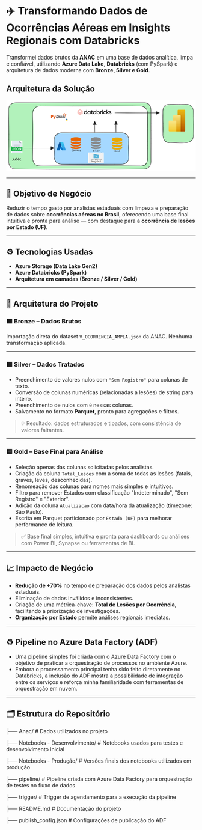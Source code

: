 # ✈️ Transformando Dados de Ocorrências Aéreas em Insights Regionais com Databricks

Transformei dados brutos da **ANAC** em uma base de dados analítica, limpa e confiável, utilizando **Azure Data Lake**, **Databricks** (com PySpark) e arquitetura de dados moderna com **Bronze, Silver e Gold**.

## Arquitetura da Solução

![Arquitetura](https://raw.githubusercontent.com/CrisSantosDB/pipeline-anac-azure-databricks/main/arquiterura%20metalhao.png)



---

## 💼 Objetivo de Negócio

Reduzir o tempo gasto por analistas estaduais com limpeza e preparação de dados sobre **ocorrências aéreas no Brasil**, oferecendo uma base final intuitiva e pronta para análise — com destaque para a **ocorrência de lesões por Estado (UF)**.

---

## ⚙️ Tecnologias Usadas

- **Azure Storage (Data Lake Gen2)**
- **Azure Databricks (PySpark)**
- **Arquitetura em camadas (Bronze / Silver / Gold)**

---

## 🧱 Arquitetura do Projeto

### 🟫 Bronze – Dados Brutos
Importação direta do dataset `V_OCORRENCIA_AMPLA.json` da ANAC. Nenhuma transformação aplicada.

---

### 🟪 Silver – Dados Tratados
- Preenchimento de valores nulos com `"Sem Registro"` para colunas de texto.
- Conversão de colunas numéricas (relacionadas a lesões) de string para inteiro.
- Preenchimento de nulos com `0` nessas colunas.
- Salvamento no formato **Parquet**, pronto para agregações e filtros.

> 💡 Resultado: dados estruturados e tipados, com consistência de valores faltantes.

---

### 🟨 Gold – Base Final para Análise
- Seleção apenas das colunas solicitadas pelos analistas.
- Criação da coluna `Total_Lesoes` com a soma de todas as lesões (fatais, graves, leves, desconhecidas).
- Renomeação das colunas para nomes mais simples e intuitivos.
- Filtro para remover Estados com classificação "Indeterminado", "Sem Registro" e "Exterior".
- Adição da coluna `Atualizacao` com data/hora da atualização (timezone: São Paulo).
- Escrita em Parquet particionado por `Estado (UF)` para melhorar performance de leitura.

> ✅ Base final simples, intuitiva e pronta para dashboards ou análises com Power BI, Synapse ou ferramentas de BI.

---

## 📈 Impacto de Negócio

- **Redução de +70%** no tempo de preparação dos dados pelos analistas estaduais.
- Eliminação de dados inválidos e inconsistentes.
- Criação de uma métrica-chave: **Total de Lesões por Ocorrência**, facilitando a priorização de investigações.
- **Organização por Estado** permite análises regionais imediatas.
---
## ⚙️ Pipeline no Azure Data Factory (ADF)

- Uma pipeline simples foi criada com o Azure Data Factory com o objetivo de praticar a orquestração de processos no ambiente Azure.
- Embora o processamento principal tenha sido feito diretamente no Databricks, a inclusão do ADF mostra a possibilidade de integração entre os serviços e reforça minha familiaridade com ferramentas de orquestração em nuvem.
---
## 🗂️ Estrutura do Repositório

├── Anac/                           # Dados utilizados no projeto


├── Notebooks - Desenvolvimento/   # Notebooks usados para testes e desenvolvimento inicial


├── Notebooks - Produção/          # Versões finais dos notebooks utilizados em produção


├── pipeline/                      # Pipeline criada com Azure Data Factory para orquestração de testes no fluxo de dados


├── trigger/                       # Trigger de agendamento para a execução da pipeline


├── README.md                      # Documentação do projeto


├── publish_config.json           # Configurações de publicação do ADF




